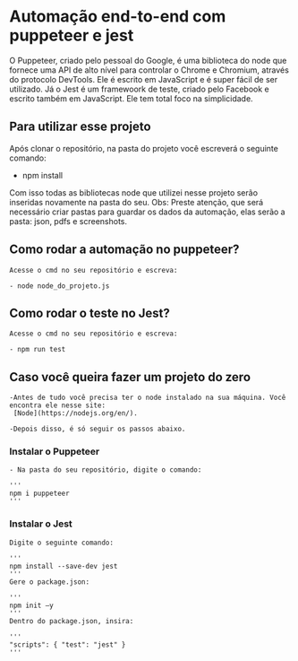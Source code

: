 ﻿# Automação end-to-end com puppeteer e jest

O Puppeteer, criado pelo pessoal do Google, é uma biblioteca do node que fornece uma API de alto nível para controlar o Chrome e Chromium, através do protocolo DevTools. 
Ele é escrito em JavaScript e é super fácil de ser utilizado.
Já o Jest é um framewoork de teste, criado pelo Facebook e escrito também em JavaScript. Ele tem total foco na simplicidade.

## Para utilizar esse projeto

Após clonar o repositório, na pasta do projeto você escreverá o seguinte comando:

- npm install


Com isso todas as bibliotecas node que utilizei nesse projeto serão inseridas novamente na pasta do seu.
Obs: Preste atenção, que será necessário criar pastas para guardar os dados da automação, elas serão a pasta: json, pdfs e screenshots.

## Como rodar a automação no puppeteer?

    Acesse o cmd no seu repositório e escreva:

    - node node_do_projeto.js
    

## Como rodar o teste no Jest?

    Acesse o cmd no seu repositório e escreva:

    - npm run test
    

## Caso você queira fazer um projeto do zero

    -Antes de tudo você precisa ter o node instalado na sua máquina. Você encontra ele nesse site:
     [Node](https://nodejs.org/en/).

    -Depois disso, é só seguir os passos abaixo.
 
### Instalar o Puppeteer

    - Na pasta do seu repositório, digite o comando:
    
    '''
    npm i puppeteer
    '''
### Instalar o Jest
    
    Digite o seguinte comando:
    
    '''
    npm install --save-dev jest
    '''
    Gere o package.json:

    '''
    npm init –y
    '''
    Dentro do package.json, insira:

    '''
    "scripts": { "test": "jest" }
    '''

    

